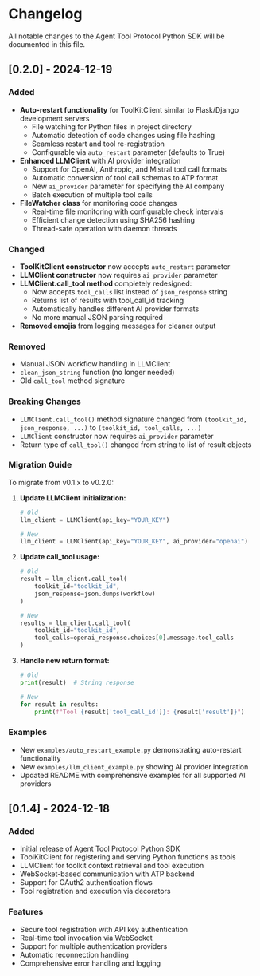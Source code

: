 # Changelog

All notable changes to the Agent Tool Protocol Python SDK will be documented in this file.

## [0.2.0] - 2024-12-19

### Added
- **Auto-restart functionality** for ToolKitClient similar to Flask/Django development servers
  - File watching for Python files in project directory
  - Automatic detection of code changes using file hashing
  - Seamless restart and tool re-registration
  - Configurable via `auto_restart` parameter (defaults to True)
- **Enhanced LLMClient** with AI provider integration
  - Support for OpenAI, Anthropic, and Mistral tool call formats
  - Automatic conversion of tool call schemas to ATP format
  - New `ai_provider` parameter for specifying the AI company
  - Batch execution of multiple tool calls
- **FileWatcher class** for monitoring code changes
  - Real-time file monitoring with configurable check intervals
  - Efficient change detection using SHA256 hashing
  - Thread-safe operation with daemon threads

### Changed
- **ToolKitClient constructor** now accepts `auto_restart` parameter
- **LLMClient constructor** now requires `ai_provider` parameter
- **LLMClient.call_tool method** completely redesigned:
  - Now accepts `tool_calls` list instead of `json_response` string
  - Returns list of results with tool_call_id tracking
  - Automatically handles different AI provider formats
  - No more manual JSON parsing required
- **Removed emojis** from logging messages for cleaner output

### Removed
- Manual JSON workflow handling in LLMClient
- `clean_json_string` function (no longer needed)
- Old `call_tool` method signature

### Breaking Changes
- `LLMClient.call_tool()` method signature changed from `(toolkit_id, json_response, ...)` to `(toolkit_id, tool_calls, ...)`
- `LLMClient` constructor now requires `ai_provider` parameter
- Return type of `call_tool()` changed from string to list of result objects

### Migration Guide
To migrate from v0.1.x to v0.2.0:

1. **Update LLMClient initialization:**
   ```python
   # Old
   llm_client = LLMClient(api_key="YOUR_KEY")
   
   # New
   llm_client = LLMClient(api_key="YOUR_KEY", ai_provider="openai")
   ```

2. **Update call_tool usage:**
   ```python
   # Old
   result = llm_client.call_tool(
       toolkit_id="toolkit_id",
       json_response=json.dumps(workflow)
   )
   
   # New
   results = llm_client.call_tool(
       toolkit_id="toolkit_id",
       tool_calls=openai_response.choices[0].message.tool_calls
   )
   ```

3. **Handle new return format:**
   ```python
   # Old
   print(result)  # String response
   
   # New
   for result in results:
       print(f"Tool {result['tool_call_id']}: {result['result']}")
   ```

### Examples
- New `examples/auto_restart_example.py` demonstrating auto-restart functionality
- New `examples/llm_client_example.py` showing AI provider integration
- Updated README with comprehensive examples for all supported AI providers

## [0.1.4] - 2024-12-18

### Added
- Initial release of Agent Tool Protocol Python SDK
- ToolKitClient for registering and serving Python functions as tools
- LLMClient for toolkit context retrieval and tool execution
- WebSocket-based communication with ATP backend
- Support for OAuth2 authentication flows
- Tool registration and execution via decorators

### Features
- Secure tool registration with API key authentication
- Real-time tool invocation via WebSocket
- Support for multiple authentication providers
- Automatic reconnection handling
- Comprehensive error handling and logging
